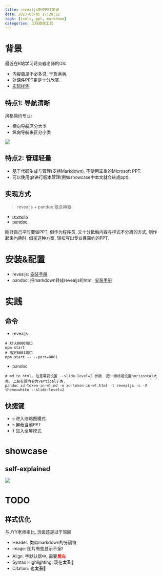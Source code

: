 ```yaml
---
title: revealjs制作PPT笔记
date: 2023-03-05 17:28:22
tags: [tools, ppt, markdown]
categories: 工程提效工具
---
```


# 背景
最近在B站学习蒋炎岩老师的OS: 

- 内容自是不必多说, 干货满满.
- 对课件PPT更是十分欣赏. 
- [实际样例](https://jyywiki.cn/OS/2022/slides/3.slides#/)

## 特点1: 导航清晰
风格简约专业:

- 横向导航区分大类
- 纵向导航来区分小类

![](https://davywalker-bucket.oss-cn-shanghai.aliyuncs.com/img/202303052225650.png)

## 特点2: 管理轻量
- 基于代码生成与管理(支持Markdown), 不使用笨重的Microsoft PPT. 
- 可以使用git进行版本管理(例如showcase中本文就会转成ppt). 


## 实现方式
> revealjs + pandoc 组合神器

- [revealjs](https://revealjs.com/markdown/)
- [pandoc](https://pandoc.org/installing.html)

刚好自己平时要做PPT, 但作为程序员, 又十分抵触内容与样式不分离的方式, 制作起来也耗时.
借鉴这种方案, 轻松写出专业且简约的PPT.

# 安装&配置
- revealjs: [安装手册](https://revealjs.com/installation/#full-setup)
- pandoc: 把markdown转成revealjs的html, [安装手册](https://pandoc.org/installing.html)

# 实践
## 命令

- revealjs
```shell
# 默认8000端口
npm start
# 指定8001端口
npm start -- --port=8001
```

- pandoc
```shell
# md to html. 注意需要设置 --slide-level=2 参数. 把一级标题设置horizontal大类, 二级标题内容为vertical子类. 
pandoc id-token-in-wf.md -o id-token-in-wf.html -t revealjs -s -V theme=white --slide-level=2
```

## 快捷键
- `o` 进入缩略图模式.
- `b` 屏蔽当前PPT
- `f` 进入全屏模式

# showcase

## self-explained
![](https://davywalker-bucket.oss-cn-shanghai.aliyuncs.com/img/202303052309110.png)

# TODO

## 样式优化
与JYY老师相比, 页面还是过于简陋

- Header: 类似markdown的分隔符
- Image: 图片有些显示不全❗
- Align: 字默认居中, 需要<font color='red'>**居左**</font>
- Syntax Highlighting: 现在**太丑**🔴
- Citation: 也**太丑**🔴